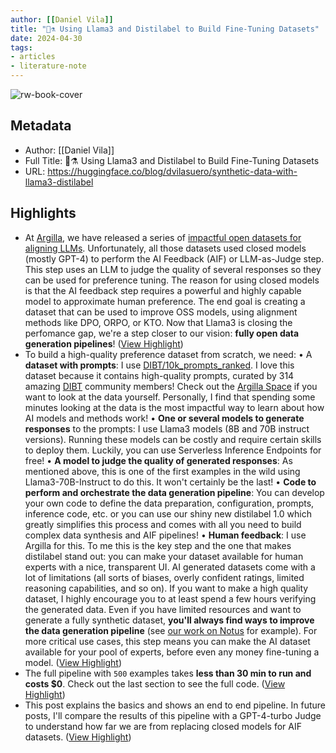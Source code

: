 ```yaml
---
author: [[Daniel Vila]]
title: "🦙⚗️ Using Llama3 and Distilabel to Build Fine-Tuning Datasets"
date: 2024-04-30
tags: 
- articles
- literature-note
---
```

![rw-book-cover](https://cdn-thumbnails.huggingface.co/social-thumbnails/blog/dvilasuero/synthetic-data-with-llama3-distilabel.png)

## Metadata
- Author: [[Daniel Vila]]
- Full Title: 🦙⚗️ Using Llama3 and Distilabel to Build Fine-Tuning Datasets
- URL: https://huggingface.co/blog/dvilasuero/synthetic-data-with-llama3-distilabel

## Highlights
- At [Argilla](https://github.com/argilla-io/), we have released a series of [impactful open datasets for aligning LLMs](https://huggingface.co/datasets?other=distilabel). Unfortunately, all those datasets used closed models (mostly GPT-4) to perform the AI Feedback (AIF) or LLM-as-Judge step. This step uses an LLM to judge the quality of several responses so they can be used for preference tuning. The reason for using closed models is that the AI feedback step requires a powerful and highly capable model to approximate human preference. The end goal is creating a dataset that can be used to improve OSS models, using alignment methods like DPO, ORPO, or KTO. Now that Llama3 is closing the perfomance gap, we're a step closer to our vision: **fully open data generation pipelines**! ([View Highlight](https://read.readwise.io/read/01hwdens54m2ypgz7hw1eqb6qj))
- To build a high-quality preference dataset from scratch, we need:
  • A **dataset with prompts**: I use [DIBT/10k_prompts_ranked](https://huggingface.co/datasets/DIBT/10k_prompts_ranked). I love this dataset because it contains high-quality prompts, curated by 314 amazing [DIBT](https://huggingface.co/blog/community-datasets) community members! Check out the [Argilla Space](https://huggingface.co/spaces/DIBT/prompt-collective) if you want to look at the data yourself. Personally, I find that spending some minutes looking at the data is the most impactful way to learn about how AI models and methods work!
  • **One or several models to generate responses** to the prompts: I use Llama3 models (8B and 70B instruct versions). Running these models can be costly and require certain skills to deploy them. Luckily, you can use Serverless Inference Endpoints for free!
  • **A model to judge the quality of generated responses**: As mentioned above, this is one of the first examples in the wild using Llama3-70B-Instruct to do this. It won't certainly be the last!
  • **Code to perform and orchestrate the data generation pipeline**: You can develop your own code to define the data preparation, configuration, prompts, inference code, etc. or you can use our shiny new distilabel 1.0 which greatly simplifies this process and comes with all you need to build complex data synthesis and AIF pipelines!
  • **Human feedback**: I use Argilla for this. To me this is the key step and the one that makes distilabel stand out: you can make your dataset available for human experts with a nice, transparent UI. AI generated datasets come with a lot of limitations (all sorts of biases, overly confident ratings, limited reasoning capabilities, and so on). If you want to make a high quality dataset, I highly encourage you to at least spend a few hours verifying the generated data. Even if you have limited resources and want to generate a fully synthetic dataset, **you'll always find ways to improve the data generation pipeline** (see [our work on Notus](https://argilla.io/blog/notus7b) for example). For more critical use cases, this step means you can make the AI dataset available for your pool of experts, before even any money fine-tuning a model. ([View Highlight](https://read.readwise.io/read/01hwdeq2kgq36q880b71rmtd8f))
- The full pipeline with `500` examples takes **less than 30 min to run and costs $0**. Check out the last section to see the full code. ([View Highlight](https://read.readwise.io/read/01hwdessc3r2c706mgh6bacnem))
- This post explains the basics and shows an end to end pipeline. In future posts, I'll compare the results of this pipeline with a GPT-4-turbo Judge to understand how far we are from replacing closed models for AIF datasets. ([View Highlight](https://read.readwise.io/read/01hwdet013t37e56wqg010vgxe))
